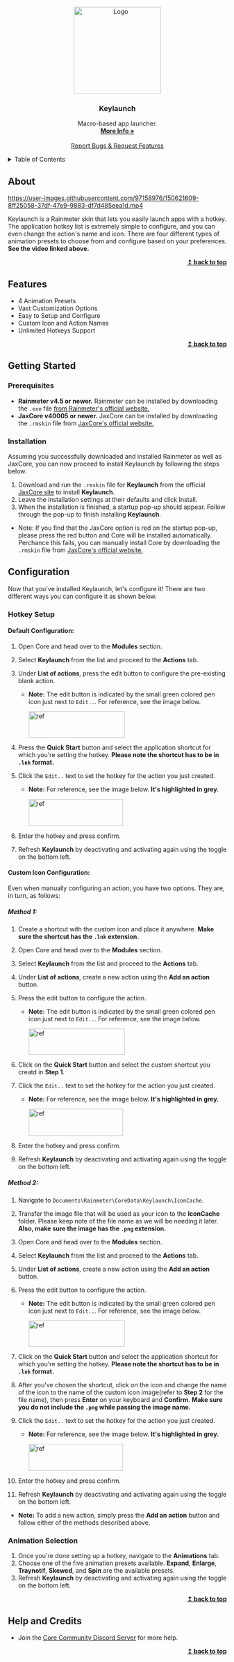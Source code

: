 <div id="top"></div>

<br />
<div align="center">
  <a href="https://github.com/Jax-Core/Keylaunch">
    <img src="" alt="Logo" width="200" height="200">
  </a>

<h3 align="center">Keylaunch</h3>

  <p align="center">
    Macro-based app launcher.
    <br />
    <a href="https://www.deviantart.com/jaxoriginals/art/Keylaunch-Animated-hotkey-launcher-890749449"><strong>More Info »</strong></a>
    <br />
    <br />
    <a href="https://discord.gg/JmgehPSDD6">Report Bugs & Request Features </a>
  </p>
</div>


<!-- TABLE OF CONTENTS -->
<details>
  <summary>Table of Contents</summary>
  <ol>
    <li>
      <a href="#about">About</a>
    </li>
    <li>
      <a href="#Features">Features</a>
    </li>
    <li>
      <a href="#getting-started">Getting Started</a>
      <ul>
        <li><a href="#prerequisites">Prerequisites</a></li>
        <li><a href="#installation">Installation</a></li>
      </ul>
    </li>
    <li>
      <a href="#Configuration">Configuration</a>
        <ul>
          <li><a href="#hotkey-setup">Hotkey Setup</a>
              <ul>
              <li><a href="#default-configuration">Default Configuration</a></li>
                <li><a href="#custom-icon-configuration">Custom Icon Configuration</a>
                <ul>
                  <li><a href="#method-1">Method 1</a></li>
                  <li><a href="#method-2">Method 2</a></li> </ul>
                </li>
              </ul>
            </li>
          <li><a href="#animation-selection">Animation Selection</a></li>
        </ul>
 <li>
      <a href="#help-and-credits">Help and Credits</a>
    </li>
  </ol>
</details>


## About

https://user-images.githubusercontent.com/97158976/150621609-8ff25058-37df-47e9-9883-df7d485eea1d.mp4

Keylaunch is a Rainmeter skin that lets you easily launch apps with a hotkey. The application hotkey list is extremely simple to configure, and you can even change the action's name and icon. There are four different types of animation presets to choose from and configure based on your preferences. **See the video linked above.**

<p align="right">
    <b><a href="#top">↥ back to top</a></b>
</p>

## Features

* 4 Animation Presets
* Vast Customization Options 
* Easy to Setup and Configure
* Custom Icon and Action Names
* Unlimited Hotkeys Support

<p align="right">
    <b><a href="#top">↥ back to top</a></b>
</p>


## Getting Started

### Prerequisites

- **Rainmeter v4.5 or newer.** Rainmeter can be installed by downloading the `.exe` file [from Rainmeter's official website.](https://www.rainmeter.net/)
- **JaxCore v40005 or newer.** JaxCore can be installed by downloading the `.rmskin` file from [JaxCore's official website.](https://jax-core.github.io/)

### Installation

Assuming you successfully downloaded and installed Rainmeter as well as JaxCore, you can now proceed to install Keylaunch by following the steps below.

1. Download and run the `.rmskin` file for **Keylaunch** from the official [JaxCore site](https://jax-core.github.io/) to install **Keylaunch**.
2. Leave the installation settings at their defaults and click Install.
3. When the installation is finished, a startup pop-up should appear. Follow through the pop-up to finish installing **Keylaunch**.

* Note:  If you find that the JaxCore option is red on the startup pop-up, please press the red button and Core will be installed automatically. Perchance this fails, you can manually install Core by downloading the `.rmskin` file from [JaxCore's official website.](https://jax-core.github.io/)

## Configuration

Now that you've installed Keylaunch, let's configure it! There are two different ways you can configure it as shown below.

### Hotkey Setup

#### Default Configuration:

1. Open Core and head over to the **Modules** section.
2. Select **Keylaunch** from the list and proceed to the **Actions** tab.
3. Under **List of actions**, press the edit button to configure the pre-existing blank action.
    - **Note:** The edit button is indicated by the small green colored pen icon just next to `Edit..`. For reference, see the image below.

      <img src ="https://imgur.com/PNFKsqD.png" alt = "ref" width="221" height ="60">

4. Press the **Quick Start** button and select the application shortcut for which you're setting the hotkey. **Please note the shortcut has to be in `.lnk` format.**
5. Click the `Edit..` text to set the hotkey for the action you just created.
    - **Note:** For reference, see the image below. **It's highlighted in grey.**

      <img src ="https://imgur.com/mdgm9No.png" alt = "ref" width="217" height ="62">

6. Enter the hotkey and press confirm.
7. Refresh **Keylaunch** by deactivating and activating again using the toggle on the bottom left.

#### Custom Icon Configuration:

Even when manually configuring an action, you have two options. They are, in turn, as follows:

##### Method 1:

1. Create a shortcut with the custom icon and place it anywhere. **Make sure the shortcut has the `.lnk` extension.**
2. Open Core and head over to the **Modules** section.
3. Select **Keylaunch** from the list and proceed to the **Actions** tab.
4. Under **List of actions**, create a new action using the **Add an action** button.
5. Press the edit button to configure the action.
    - **Note:** The edit button is indicated by the small green colored pen icon just next to `Edit..`. For reference, see the image below.

      <img src ="https://imgur.com/PNFKsqD.png" alt = "ref" width="221" height ="60">

6. Click on the **Quick Start** button and select the custom shortcut you creatd in **Step 1**.
7. Click the `Edit..` text to set the hotkey for the action you just created.
    - **Note:** For reference, see the image below. **It's highlighted in grey.**

      <img src ="https://imgur.com/mdgm9No.png" alt = "ref" width="217" height ="62">

8. Enter the hotkey and press confirm.
9. Refresh **Keylaunch** by deactivating and activating again using the toggle on the bottom left.

##### Method 2:

1. Navigate to `Documents\Rainmeter\CoreData\Keylaunch\IconCache`.
2. Transfer the image file that will be used as your icon to the **IconCache** folder. Please keep note of the file name as we will be needing it later.
**Also, make sure the image has the `.png` extension.**
3. Open Core and head over to the **Modules** section.
4. Select **Keylaunch** from the list and proceed to the **Actions** tab.
5. Under **List of actions**, create a new action using the **Add an action** button.
6. Press the edit button to configure the action.
    - **Note:** The edit button is indicated by the small green colored pen icon just next to `Edit..`. For reference, see the image below.

      <img src ="https://imgur.com/PNFKsqD.png" alt = "ref" width="221" height ="60">

7. Click on the **Quick Start** button and select the application shortcut for which you're setting the hotkey. **Please note the shortcut has to be in `.lnk` format.**
8. After you've chosen the shortcut, click on the icon and change the name of the icon to the name of the custom icon image(refer to **Step 2** for the file name), then press **Enter** on your keyboard and **Confirm**. **Make sure you do not include the `.png` while passing the image name.**
9. Click the `Edit..` text to set the hotkey for the action you just created.
    - **Note:** For reference, see the image below. **It's highlighted in grey.**

      <img src ="https://imgur.com/mdgm9No.png" alt = "ref" width="217" height ="62">

10. Enter the hotkey and press confirm.
11. Refresh **Keylaunch** by deactivating and activating again using the toggle on the bottom left.

* **Note:** To add a new action, simply press the **Add an action** button and follow either of the methods described above.

### Animation Selection

1. Once you're done setting up a hotkey, navigate to the **Animations** tab.
2. Choose one of the five animation presets available. **Expand**, **Enlarge**, **Traynotif**, **Skewed**, and **Spin** are the available presets.
3. Refresh **Keylaunch** by deactivating and activating again using the toggle on the bottom left.

<p align="right">
    <b><a href="#top">↥ back to top</a></b>
</p>

## Help and Credits

- Join the [Core Community Discord Server](https://discord.gg/JmgehPSDD6) for more help.

<p align="right">
    <b><a href="#top">↥ back to top</a></b>
</p>